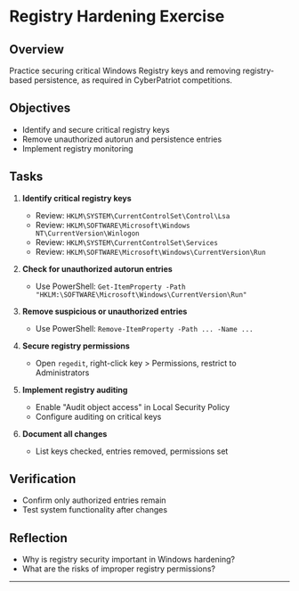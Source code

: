 # Registry Hardening Exercise

## Overview

Practice securing critical Windows Registry keys and removing registry-based persistence, as required in CyberPatriot competitions.

## Objectives

- Identify and secure critical registry keys
- Remove unauthorized autorun and persistence entries
- Implement registry monitoring

## Tasks

1. **Identify critical registry keys**
   - Review: `HKLM\SYSTEM\CurrentControlSet\Control\Lsa`
   - Review: `HKLM\SOFTWARE\Microsoft\Windows NT\CurrentVersion\Winlogon`
   - Review: `HKLM\SYSTEM\CurrentControlSet\Services`
   - Review: `HKLM\SOFTWARE\Microsoft\Windows\CurrentVersion\Run`

2. **Check for unauthorized autorun entries**
   - Use PowerShell: `Get-ItemProperty -Path "HKLM:\SOFTWARE\Microsoft\Windows\CurrentVersion\Run"`

3. **Remove suspicious or unauthorized entries**
   - Use PowerShell: `Remove-ItemProperty -Path ... -Name ...`

4. **Secure registry permissions**
   - Open `regedit`, right-click key > Permissions, restrict to Administrators

5. **Implement registry auditing**
   - Enable "Audit object access" in Local Security Policy
   - Configure auditing on critical keys

6. **Document all changes**
   - List keys checked, entries removed, permissions set

## Verification

- Confirm only authorized entries remain
- Test system functionality after changes

## Reflection

- Why is registry security important in Windows hardening?
- What are the risks of improper registry permissions?

---
